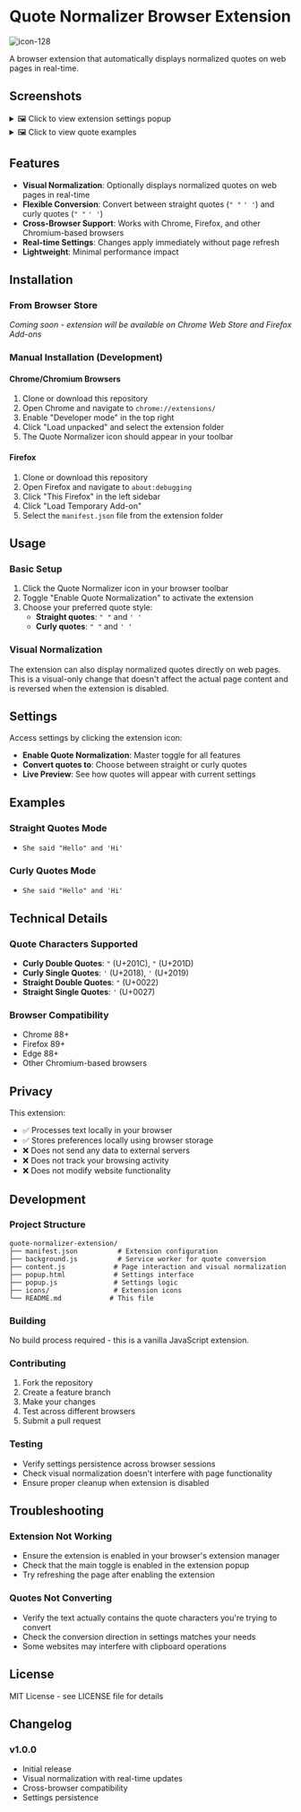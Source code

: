 # Quote Normalizer Browser Extension 

![icon-128](https://github.com/user-attachments/assets/7c3dfca4-b689-46b2-ab22-55267504f2fb)

A browser extension that automatically displays normalized quotes on web pages in real-time.

## Screenshots

<details>
<summary>🖼️ Click to view extension settings popup</summary>

![quote-normalizer-settings](https://github.com/user-attachments/assets/23e43229-7df2-4f17-8f80-19a6f3d6f2b6)

</details>

<details>
<summary>🖼️ Click to view quote examples</summary>

**Straight quotes example:**

![straight-quotes-example](https://github.com/user-attachments/assets/e2eb60a7-742b-4655-9b55-b1916e6708af)

**Curly quotes example:**

![curly-quotes-example](https://github.com/user-attachments/assets/1c6851ba-ec5b-4ec9-a9a2-3bfb0189451e)

</details>

## Features

- **Visual Normalization**: Optionally displays normalized quotes on web pages in real-time
- **Flexible Conversion**: Convert between straight quotes (`" "` `' '`) and curly quotes (`" "` `' '`)
- **Cross-Browser Support**: Works with Chrome, Firefox, and other Chromium-based browsers
- **Real-time Settings**: Changes apply immediately without page refresh
- **Lightweight**: Minimal performance impact

## Installation

### From Browser Store
*Coming soon - extension will be available on Chrome Web Store and Firefox Add-ons*

### Manual Installation (Development)

#### Chrome/Chromium Browsers
1. Clone or download this repository
2. Open Chrome and navigate to `chrome://extensions/`
3. Enable "Developer mode" in the top right
4. Click "Load unpacked" and select the extension folder
5. The Quote Normalizer icon should appear in your toolbar

#### Firefox
1. Clone or download this repository
2. Open Firefox and navigate to `about:debugging`
3. Click "This Firefox" in the left sidebar
4. Click "Load Temporary Add-on"
5. Select the `manifest.json` file from the extension folder

## Usage

### Basic Setup
1. Click the Quote Normalizer icon in your browser toolbar
2. Toggle "Enable Quote Normalization" to activate the extension
3. Choose your preferred quote style:
   - **Straight quotes**: `" "` and `' '`
   - **Curly quotes**: `" "` and `' '`

### Visual Normalization
The extension can also display normalized quotes directly on web pages. This is a visual-only change that doesn't affect the actual page content and is reversed when the extension is disabled.

## Settings

Access settings by clicking the extension icon:

- **Enable Quote Normalization**: Master toggle for all features
- **Convert quotes to**: Choose between straight or curly quotes
- **Live Preview**: See how quotes will appear with current settings

## Examples

### Straight Quotes Mode
- `She said "Hello" and 'Hi'`

### Curly Quotes Mode  
- `She said "Hello" and 'Hi'`

## Technical Details

### Quote Characters Supported
- **Curly Double Quotes**: `"` (U+201C), `"` (U+201D)
- **Curly Single Quotes**: `'` (U+2018), `'` (U+2019)
- **Straight Double Quotes**: `"` (U+0022)
- **Straight Single Quotes**: `'` (U+0027)

### Browser Compatibility
- Chrome 88+
- Firefox 89+
- Edge 88+
- Other Chromium-based browsers

## Privacy

This extension:
- ✅ Processes text locally in your browser
- ✅ Stores preferences locally using browser storage
- ❌ Does not send any data to external servers
- ❌ Does not track your browsing activity
- ❌ Does not modify website functionality

## Development

### Project Structure
```
quote-normalizer-extension/
├── manifest.json          # Extension configuration
├── background.js          # Service worker for quote conversion
├── content.js            # Page interaction and visual normalization
├── popup.html            # Settings interface
├── popup.js              # Settings logic
├── icons/                # Extension icons
└── README.md            # This file
```

### Building
No build process required - this is a vanilla JavaScript extension.

### Contributing
1. Fork the repository
2. Create a feature branch
3. Make your changes
4. Test across different browsers
5. Submit a pull request

### Testing
- Verify settings persistence across browser sessions
- Check visual normalization doesn't interfere with page functionality
- Ensure proper cleanup when extension is disabled

## Troubleshooting

### Extension Not Working
- Ensure the extension is enabled in your browser's extension manager
- Check that the main toggle is enabled in the extension popup
- Try refreshing the page after enabling the extension

### Quotes Not Converting
- Verify the text actually contains the quote characters you're trying to convert
- Check the conversion direction in settings matches your needs
- Some websites may interfere with clipboard operations

## License

MIT License - see LICENSE file for details

## Changelog

### v1.0.0
- Initial release
- Visual normalization with real-time updates
- Cross-browser compatibility
- Settings persistence
